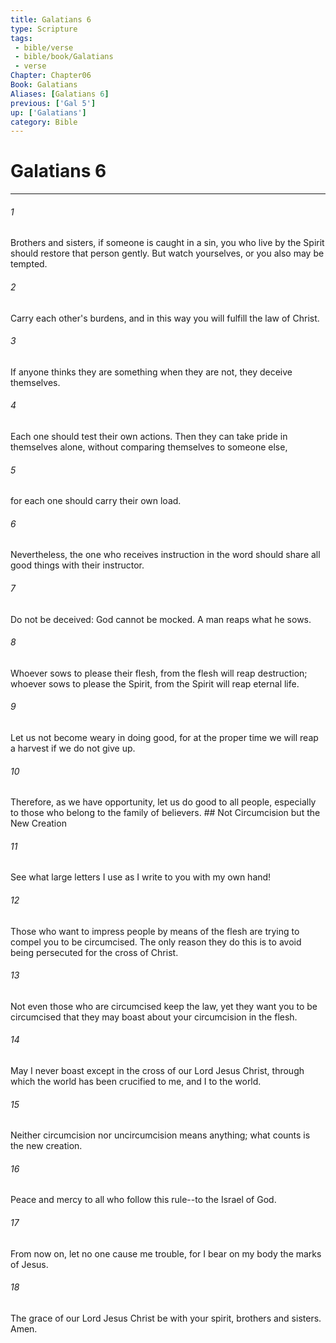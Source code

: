 ```yaml
---
title: Galatians 6
type: Scripture
tags:
 - bible/verse
 - bible/book/Galatians
 - verse
Chapter: Chapter06
Book: Galatians
Aliases: [Galatians 6]
previous: ['Gal 5']
up: ['Galatians']
category: Bible
---
```

# Galatians 6

***


###### 1 
Brothers and sisters, if someone is caught in a sin, you who live by the Spirit should restore that person gently. But watch yourselves, or you also may be tempted. 

###### 2 
Carry each other's burdens, and in this way you will fulfill the law of Christ. 

###### 3 
If anyone thinks they are something when they are not, they deceive themselves. 

###### 4 
Each one should test their own actions. Then they can take pride in themselves alone, without comparing themselves to someone else, 

###### 5 
for each one should carry their own load. 

###### 6 
Nevertheless, the one who receives instruction in the word should share all good things with their instructor. 

###### 7 
Do not be deceived: God cannot be mocked. A man reaps what he sows. 

###### 8 
Whoever sows to please their flesh, from the flesh will reap destruction; whoever sows to please the Spirit, from the Spirit will reap eternal life. 

###### 9 
Let us not become weary in doing good, for at the proper time we will reap a harvest if we do not give up. 

###### 10 
Therefore, as we have opportunity, let us do good to all people, especially to those who belong to the family of believers. ## Not Circumcision but the New Creation 

###### 11 
See what large letters I use as I write to you with my own hand! 

###### 12 
Those who want to impress people by means of the flesh are trying to compel you to be circumcised. The only reason they do this is to avoid being persecuted for the cross of Christ. 

###### 13 
Not even those who are circumcised keep the law, yet they want you to be circumcised that they may boast about your circumcision in the flesh. 

###### 14 
May I never boast except in the cross of our Lord Jesus Christ, through which the world has been crucified to me, and I to the world. 

###### 15 
Neither circumcision nor uncircumcision means anything; what counts is the new creation. 

###### 16 
Peace and mercy to all who follow this rule--to the Israel of God. 

###### 17 
From now on, let no one cause me trouble, for I bear on my body the marks of Jesus. 

###### 18 
The grace of our Lord Jesus Christ be with your spirit, brothers and sisters. Amen. 
